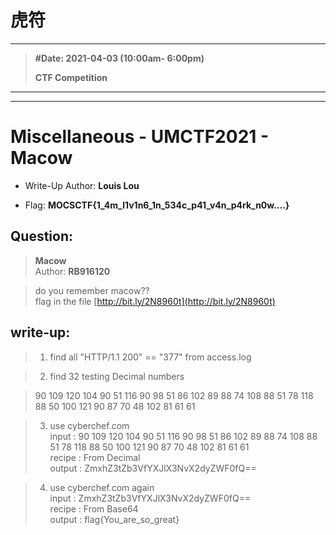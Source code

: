 # 虎符
----
>**#Date: 2021-04-03 (10:00am- 6:00pm)**
>
>**CTF Competition**
>
----
----

# Miscellaneous - UMCTF2021 - Macow

- Write-Up Author: **Louis Lou**

- Flag: **MOCSCTF{1_4m_l1v1n6_1n_534c_p41_v4n_p4rk_n0w....}**


## **Question:**
>**Macow**</br>
>Author: **RB916120**

>do you remember macow??</br>
>flag in the file [http://bit.ly/2N8960t](http://bit.ly/2N8960t)


## **write-up:**

>1. find all "HTTP/1.1 200" == "377" from access.log

>2. find 32 testing Decimal numbers

>90 109 120 104 90 51 116 90 98 51 86 102 89 88 74 108 88 51 78 118 88 50 100 121 90 87 70 48 102 81 61 61

>3. use cyberchef.com</br>
>input : 90 109 120 104 90 51 116 90 98 51 86 102 89 88 74 108 88 51 78 118 88 50 100 121 90 87 70 48 102 81 61 61</br>
>recipe : From Decimal</br>
>output : ZmxhZ3tZb3VfYXJlX3NvX2dyZWF0fQ==</br>

>4. use cyberchef.com again</br>
>input : ZmxhZ3tZb3VfYXJlX3NvX2dyZWF0fQ==</br>
>recipe : From Base64</br>
>output : flag{You_are_so_great}

